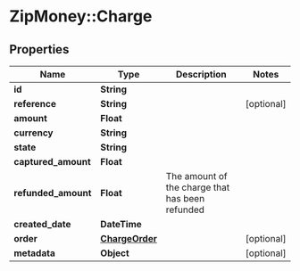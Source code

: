 # ZipMoney::Charge

## Properties
Name | Type | Description | Notes
------------ | ------------- | ------------- | -------------
**id** | **String** |  | 
**reference** | **String** |  | [optional] 
**amount** | **Float** |  | 
**currency** | **String** |  | 
**state** | **String** |  | 
**captured_amount** | **Float** |  | 
**refunded_amount** | **Float** | The amount of the charge that has been refunded  | 
**created_date** | **DateTime** |  | 
**order** | [**ChargeOrder**](ChargeOrder.md) |  | [optional] 
**metadata** | **Object** |  | [optional] 


